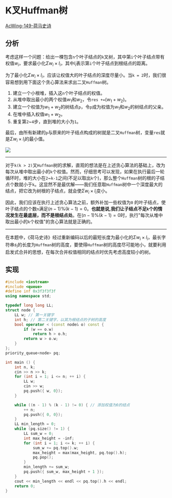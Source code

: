 # K叉Huffman树

[AcWing-149-荷马史诗](https://www.acwing.com/problem/content/151/)

## 分析

考虑这样一个问题：给出一棵包含`n`个叶子结点的`k`叉树，其中第`i`个叶子结点带有权值$w_i$，要求最小化$\Sigma w_i \times l_i$，其中$l_i$表示第`i`个叶子结点到根结点的距离。

为了最小化$\Sigma w_i \times l_i$，应该让权值大的叶子结点的深度尽量小。当`k = 2`时，我们很容易想到用下面这个贪心算法来求出二叉`Huffman`树。

1. 建立一个小根堆，插入这`n`个叶子结点的权值。
2. 从堆中取出最小的两个权值$w_1$和$w_2$，令`res +=`$(w_1 + w_2)$。
3. 建立一个权值为$w_1+w_2$的树结点`p`，令`p`成为权值为$w_1$和$w_2$的树结点的父亲。
4. 在堆中插入权值$w_1 + w_2$。
5. 重复第`2`~`4`步，直到堆的大小为`1`。

最后，由所有新建的`p`与原来的叶子结点构成的树就是二叉`Huffman`树，变量`res`就是$\Sigma w_i \times l_i$的最小值。

![](/img/0021.bmp)

---

对于`k(k > 2)`叉`Huffman`树的求解，直观的想法是在上述贪心算法的基础上，改为每次从堆中取出最小的`k`个权值。然而，仔细思考可以发现，如果在执行最后一轮循环时，堆的大小在`2`~`k-1`之间(不足以取出`k`个)，那么整个`Huffman`树的根的子结点个数就小于`k`。这显然不是最优解——我们任意取`Huffman`树中一个深度最大的结点，把它改为树根的子结点，就会使$\Sigma w_i \times l_i$变小。

因此，我们应该在执行上述贪心算法之前，额外补加一些权值为`0` 的叶子结点，使叶子结点的个数`n`满足$(n-1) \% (k - 1) = 0$。**也就是说,我们让子结点不足`k`个的情况发生在最底层，而不是根结点处**。在$(n-1) \% (k - 1) = 0$时，执行"每次从堆中取出最小的`k`个权值"的贪心算法就是正确的。

-----

在本题中，《荷马史诗》经过重新编码以后的最短长度为最小化的$\Sigma w_i \times l_i$，最长字符串$s_i$的长度为`Huffman`树的高度，要使得`Huffman`树的高度尽可能地小，就要利用启发式合并的思想，在每次合并权值相同的结点时优先考虑高度较小的树。

## 实现

```cpp
#include <iostream>
#include <queue>
#define inf 0x3f3f3f3f
using namespace std;

typedef long long LL;
struct node {
    LL w; // 第一关键字
    int h; // 第二关键字，以其为根结点的子树的高度
    bool operator < (const node& o) const {
        if (w == o.w)
            return h > o.h;
        return w > o.w;
    }
};
priority_queue<node> pq;

int main () {
    int n, k;
    cin >> n >> k;
    for (int i = 1; i <= n; ++ i) {
        LL w;
        cin >> w;
        pq.push({ w, 0});
    }

    while ((n - 1) % (k - 1) != 0) { // 添加权值为0的结点
        ++ n;
        pq.push({ 0, 0});
    }
    LL min_length = 0;
    while (pq.size() != 1) {
        LL sum_w = 0;
        int max_height = -inf;
        for (int i = 1; i <= k; ++ i) {
            sum_w += pq.top().w;
            max_height = max(max_height, pq.top().h);
            pq.pop();
        }
        min_length += sum_w;
        pq.push({ sum_w, max_height + 1 });
    }
    cout << min_length << endl << pq.top().h << endl;
    return 0;
}
```

